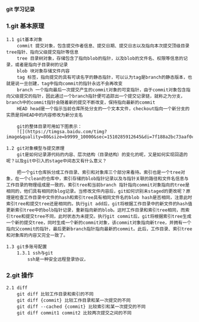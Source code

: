 #### git 学习记录 ####

### 1.git 基本原理
    1.1 git基本对象
        commit 提交对象，包含提交作者信息、提交日期、提交日志以及指向本次提交顶级目录tree指针、指向父级提交指针等信息
        tree 目录树对象，存储包含了指向blob的指针，以及blob的文件名、权限等信息的记录，或者是指向子目录树的记录
        blob 块对象存储文件内容
        tag 标签，指向提交的具有可读名字的静态指针，可以认为tag是branch的静态版本，也就是说一旦创建，tag中指向commit的指针永远不会再改变
        branch 一个指向最后一次提交产生的commit对象的可变指针，由于commit对象包含指向父级提交的指针，因此通过一个branch指针便可追踪出一个提交记录链，就称之为分支，branch中的commit指针会随着新的提交不断改变，保持指向最新的commit
        HEAD head是一个指示当前仓库所处分支的一个文本文件，checkout指向一个新分支的实质是将HEAD中的内容修改为新分支名

        git的整体目录可用如下图表示：
        ![](https://timgsa.baidu.com/timg?image&quality=80&size=b9999_10000&sec=1510285912645&di=7f188a2bc73aaf0c36b142e9d1d04e64&imgtype=0&src=http%3A%2F%2Fimage.lxway.com%2Fupload%2Fd%2Fcc%2Fdccafadf1371c5b4abd90b4ad1375c22_thumb.jpg)

    1.2 git对象模型与提交原理
        git是如何记录源代码的内容、层次结构（目录结构）的变化的呢，又是如何实现回退的呢？以及git中引入的stage中间态又有什么意义？

        把一个git仓库拆分成工作目录、索引和对象库三个部分来看待。索引也是一个tree对象，在一个clean的仓库中，索引存储的blob指针记录以及与指针关联的路径和文件名信息与工作目录的物理组成是一致的，索引tree和当前branch 指针指向commit对象指向的tree是相同的，他们具有相同的blog记录。当修改文件内容后，git如何识别未staged的更改呢？原理是检查工作目录中文件的hash和索引tree具有相同文件名的blob hash是否相同，注意此时索引tree和提交tree还是相同的。执行git add后，git将根据工作目录中的新文件的hash值更新索引tree中的bolb指针记录，重新指向新的blob。这时工作目录和索引tree相同，而索引tree和提交tree不同，此时状态为未提交。执行git commit后，git将根据索引tree生成一个新的提交tree，同时生成一个新的commit对象，该commit对象指向新tree，并拥有一个指向父commit的指针，最后更新branch指针指向最新的commit。此后，工作目录、索引tree和对象库的内容又完全一致了。 

    1.3 git多账号配置
        1.3.1 ssh与git
            ssh是一种安全远程登录协议，
### 2.git 操作 ###
    2.1 diff 
        git diff 比较工作目录和索引的不同
        git diff {commit} 比较工作目录和某一次提交的不同
        git diff --cached {commit} 比较索引和某一次提交的不同
        git diff commit1 commit2 比较两次提交之间的不同
